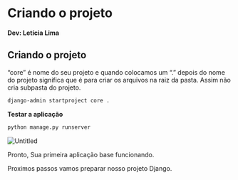 # **Criando o projeto**

**Dev: Letícia Lima** 

## **Criando o projeto**

“core” é nome do seu projeto e quando colocamos um “.” depois do nome do projeto significa que é para criar os arquivos na raiz da pasta. Assim não cria subpasta do projeto.

```bash
django-admin startproject core .
```

**Testar a aplicação**

```bash
python manage.py runserver
```

![Untitled](https://s3-us-west-2.amazonaws.com/secure.notion-static.com/b413a084-7ed1-4480-a648-5049cebeba61/Untitled.png)

Pronto, Sua primeira aplicação base funcionando. 

Proximos passos vamos preparar nosso projeto Django.